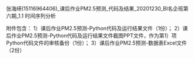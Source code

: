 张海缔(15116964406)_课后作业PM2.5预测_代码及结果_20201230_BI名企班第六期_1.1 时间序列分析

附件包含：
1）课后作业PM2.5预测-Python代码及运行结果文件（1份）；
2）课后作业PM2.5预测-Python代码及运行结果文件截图PPT文件，作为第1）项Python代码文件的审核备份（1份）；
3）课后作业PM2.5预测-数据表Excel文件（2份）
